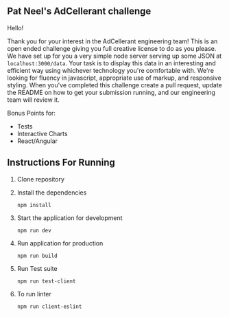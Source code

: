 Pat Neel's AdCellerant challenge 
------------------------------------

Hello!

Thank you for your interest in the AdCellerant engineering team! This is an open ended challenge
giving you full creative license to do as you please. We have set up for you a very simple node
server serving up some JSON at `localhost:3000/data`. Your task is to display this data in an interesting
and efficient way using whichever technology you're comfortable with. We're looking for fluency in javascript,
appropriate use of markup, and responsive styling. When you've completed this challenge create a pull request,
update the README on how to get your submission running, and our engineering team will review it.


Bonus Points for:

- Tests
- Interactive Charts
- React/Angular 

Instructions For Running
------------------------
1. Clone repository

2. Install the dependencies

    ```npm install```

3. Start the application for development

    ```npm run dev```

4. Run application for production

    ```npm run build```

4. Run Test suite
    
    ```npm run test-client```

5. To run linter
  
    ```npm run client-eslint```

